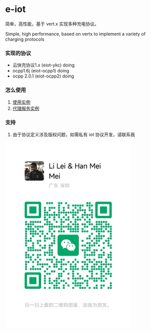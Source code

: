 # e-iot

简单，高性能，基于 vert.x 实现多种充电协议。

Simple, high performance, based on vertx to implement a variety of charging protocols

### 实现的协议

* 云快充协议1.x  (eiot-ykc) doing
* ocpp1.6j  (eiot-ocpp1) doing
* ocpp 2.0.1 (eiot-ocpp2) doing

### 怎么使用
1. [使用实例](./eiot-example/src/main/java/io/github/eiot/example/YkcChargeServerExample.java)
2. [代理服务实例](./eiot-example/src/main/java/io/github/eiot/example/YkcReverseServerExample.java)


### 支持
1. 由于协议定义涉及版权问题，如需私有 iot 协议开发，请联系我
<div>
	<img src="./wechat.png" alt="Editor" width="400">
</div>